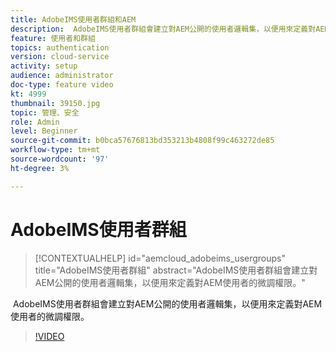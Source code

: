 ```yaml
---
title: AdobeIMS使用者群組和AEM
description:  AdobeIMS使用者群組會建立對AEM公開的使用者邏輯集，以便用來定義對AEM使用者的微調權限。
feature: 使用者和群組
topics: authentication
version: cloud-service
activity: setup
audience: administrator
doc-type: feature video
kt: 4999
thumbnail: 39150.jpg
topic: 管理、安全
role: Admin
level: Beginner
source-git-commit: b0bca57676813bd353213b4808f99c463272de85
workflow-type: tm+mt
source-wordcount: '97'
ht-degree: 3%

---
```



# AdobeIMS使用者群組

>[!CONTEXTUALHELP]
>id="aemcloud_adobeims_usergroups"
>title="AdobeIMS使用者群組"
>abstract="AdobeIMS使用者群組會建立對AEM公開的使用者邏輯集，以便用來定義對AEM使用者的微調權限。"

 AdobeIMS使用者群組會建立對AEM公開的使用者邏輯集，以便用來定義對AEM使用者的微調權限。

>[!VIDEO](https://video.tv.adobe.com/v/39150/?quality=12&learn=on)
